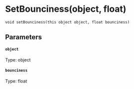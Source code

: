 # SetBounciness(object, float)

```
void setBounciness(this object object, float bounciness)
```

## Parameters

#### `object`
Type: object

#### `bounciness`
Type: float

